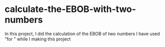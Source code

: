 # calculate-the-EBOB-with-two-numbers
In this project, I did the calculation of the EBOB of two numbers
I have used "for " while I making this project
